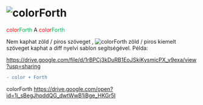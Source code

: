 # ![colorForth](https://vectr.com/zgroska/b2XSTwfOpO.svg?width=314&height=35&select=b2XSTwfOpOpage0)

<a style="color: red">color</a><a style="color: #00b050">Forth</a>
A <a style="color: red">color</a><a style="color: #00b050">Forth</a> 



Nem kaphat zöld / piros szöveget , 
![colorForth](https://vectr.com/zgroska/b2XSTwfOpO.svg?width=87.62&height=24&select=g6w1W6iIqO)
zöld / piros kiemelt szöveget kaphat a diff nyelvi sablon segítségével. Példa:

https://drive.google.com/file/d/1rBPCj3kDuRB1EoJSkiKysmicPX_v9exa/view?usp=sharing

```diff
- color + Forth

```
colorForth
https://drive.google.com/open?id=1j_sBegJhpddQG_dwtWwB1iBge_HKGr5I
